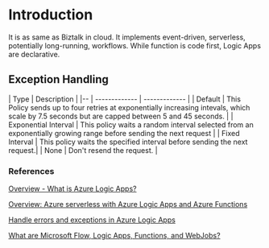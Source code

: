 # Introduction

It is as same as Biztalk in cloud. It implements event-driven, serverless, potentially long-running, workflows. While function is code first, Logic Apps are declarative.

## Exception Handling

| Type | Description |
|-- | ------------- | ------------- |
| Default | This Policy sends up to four retries at exponentially increasing intevals, which scale by 7.5 seconds but are capped between 5 and 45 seconds. |
| Exponential Interval | This policy waits a random interval selected from an exponentially growing range before sending the next request |
| Fixed Interval | This policy waits the specified interval before sending the next request.|
| None | Don't resend the request. |

### References

[Overview - What is Azure Logic Apps?](https://docs.microsoft.com/en-us/azure/logic-apps/logic-apps-overview)

[Overview: Azure serverless with Azure Logic Apps and Azure Functions](https://docs.microsoft.com/en-us/azure/logic-apps/logic-apps-serverless-overview)

[Handle errors and exceptions in Azure Logic Apps
](https://docs.microsoft.com/en-us/azure/logic-apps/logic-apps-exception-handling)

[What are Microsoft Flow, Logic Apps, Functions, and WebJobs?
](https://docs.microsoft.com/en-us/azure/azure-functions/functions-compare-logic-apps-ms-flow-webjobs)
